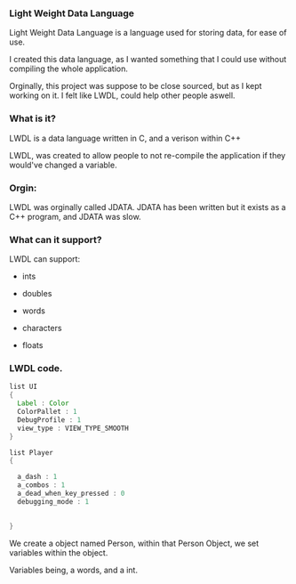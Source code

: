 ### Light Weight Data Language
Light Weight Data Language is a language used for storing data, for ease of use.

I created this data language, as I wanted something that I could use without compiling the whole application.

Orginally, this project was suppose to be close sourced, but as I kept working on it. I felt like LWDL, could help other people aswell.





### What is it? 
LWDL is a data language written in C, and a verison within C++

LWDL, was created to allow people to not re-compile the application if they would've changed a variable.

### Orgin:
LWDL was orginally called JDATA. JDATA has been written but it exists as a C++ program, and JDATA was slow. 

### What can it support? 
  LWDL can support:
  
  - ints
  
  - doubles
  
  - words
  
  - characters
  
  - floats
  
 
### LWDL code.
```java
list UI
{
  Label : Color
  ColorPallet : 1
  DebugProfile : 1
  view_type : VIEW_TYPE_SMOOTH
}

list Player
{

  a_dash : 1
  a_combos : 1
  a_dead_when_key_pressed : 0
  debugging_mode : 1
  

}

```
We create a object named Person, within that Person Object, we set variables within the object.

Variables being, a words, and a int.

